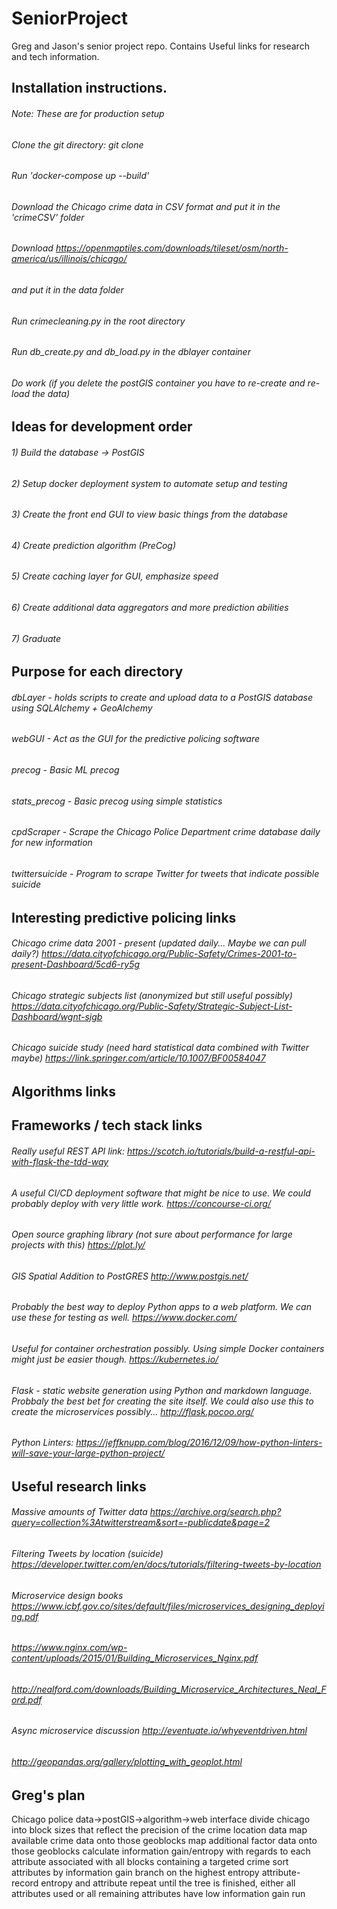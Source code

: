 # SeniorProject
Greg and Jason's senior project repo. Contains Useful links for research and tech information.

## Installation instructions.
###### Note: These are for production setup
###### Clone the git directory: git clone <repo url>
###### Run 'docker-compose up --build'
###### Download the Chicago crime data in CSV format and put it in the 'crimeCSV' folder
###### Download https://openmaptiles.com/downloads/tileset/osm/north-america/us/illinois/chicago/
######         and put it in the data folder
###### Run crimecleaning.py in the root directory
###### Run db_create.py and db_load.py in the dblayer container
###### Do work (if you delete the postGIS container you have to re-create and re-load the data)

## Ideas for development order
###### 1) Build the database -> PostGIS
###### 2) Setup docker deployment system to automate setup and testing
###### 3) Create the front end GUI to view basic things from the database
###### 4) Create prediction algorithm (PreCog)
###### 5) Create caching layer for GUI, emphasize speed
###### 6) Create additional data aggregators and more prediction abilities
###### 7) Graduate

## Purpose for each directory
###### dbLayer        - holds scripts to create and upload data to a PostGIS database using SQLAlchemy + GeoAlchemy
###### webGUI         - Act as the GUI for the predictive policing software
###### precog         - Basic ML precog
###### stats_precog   - Basic precog using simple statistics
###### cpdScraper     - Scrape the Chicago Police Department crime database daily for new information
###### twittersuicide - Program to scrape Twitter for tweets that indicate possible suicide

## Interesting predictive policing links
###### Chicago crime data 2001 - present (updated daily... Maybe we can pull daily?) https://data.cityofchicago.org/Public-Safety/Crimes-2001-to-present-Dashboard/5cd6-ry5g
###### Chicago strategic subjects list (anonymized but still useful possibly) https://data.cityofchicago.org/Public-Safety/Strategic-Subject-List-Dashboard/wgnt-sjgb
###### Chicago suicide study (need hard statistical data combined with Twitter maybe) https://link.springer.com/article/10.1007/BF00584047

## Algorithms links

## Frameworks / tech stack links
###### Really useful REST API link: https://scotch.io/tutorials/build-a-restful-api-with-flask-the-tdd-way
###### A useful CI/CD deployment software that might be nice to use. We could probably deploy with very little work. https://concourse-ci.org/
###### Open source graphing library (not sure about performance for large projects with this) https://plot.ly/
###### GIS Spatial Addition to PostGRES http://www.postgis.net/
###### Probably the best way to deploy Python apps to a web platform. We can use these for testing as well. https://www.docker.com/
###### Useful for container orchestration possibly. Using simple Docker containers might just be easier though. https://kubernetes.io/
###### Flask - static website generation using Python and markdown language. Probbaly the best bet for creating the site itself. We could also use this to create the microservices possibly... http://flask.pocoo.org/
###### Python Linters: https://jeffknupp.com/blog/2016/12/09/how-python-linters-will-save-your-large-python-project/

## Useful research links
###### Massive amounts of Twitter data https://archive.org/search.php?query=collection%3Atwitterstream&sort=-publicdate&page=2
###### Filtering Tweets by location (suicide) https://developer.twitter.com/en/docs/tutorials/filtering-tweets-by-location
###### Microservice design books https://www.icbf.gov.co/sites/default/files/microservices_designing_deploying.pdf
###### https://www.nginx.com/wp-content/uploads/2015/01/Building_Microservices_Nginx.pdf
###### http://nealford.com/downloads/Building_Microservice_Architectures_Neal_Ford.pdf
###### Async microservice discussion http://eventuate.io/whyeventdriven.html
###### http://geopandas.org/gallery/plotting_with_geoplot.html

## Greg's plan
Chicago police data->postGIS->algorithm->web interface
divide chicago into block sizes that reflect the precision of the crime location data
map available crime data onto those geoblocks
map additional factor data onto those geoblocks
calculate information gain/entropy with regards to each attribute associated with all blocks containing a targeted crime
sort attributes by information gain
branch on the highest entropy attribute-record entropy and attribute
repeat until the tree is finished, either all attributes used or all remaining attributes have low information gain
run
